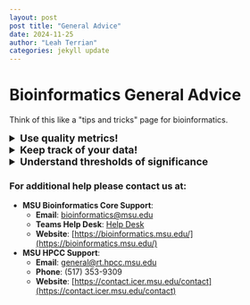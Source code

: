 ```yaml
---
layout: post
post title: "General Advice"
date: 2024-11-25
author: "Leah Terrian"
categories: jekyll update
---
```

<style>
summary {
  font-size: 18px;
  font-weight: bold;
}
</style>

# Bioinformatics General Advice
Think of this like a "tips and tricks" page for bioinformatics.

<details>
<summary>Use quality metrics!</summary>

- Look for and understand quality metrics that you can judge the quality of your data and/or the success of your analysis by. For example: Use FastQC to measure the quality of your fastq sequencing files. If you have more than one sequencing file, use MultiQC to combine the FastQC reports into an easy to compare format.
</details>

<details>
<summary>Keep track of your data!</summary>

- It can be easy to lose your data as you move it between programs. Making sure you know where it is and what format it's in will save you a lot of headache. One way to keep track of your data is by adding a line like "echo output was saved as a .bam file in where/my/output/is/" to the end of a slurm script. One benefit of using a pipeline is that it will automatically handle input and output of the data for you.
</details>

<details>
<summary>Understand thresholds of significance</summary>

- Why do we use pvalue 0.05, why do we use a log2fold threshold of |1|, why do we use a FDR, etc...
</details>


### For additional help please contact us at:

- **MSU Bioinformatics Core Support**:
   - **Email**: [bioinformatics@msu.edu](mailto:bioinformatics@msu.edu)
   - **Teams Help Desk**: [Help Desk](https://teams.microsoft.com/l/channel/19%3Af754b74d5bcd403cbe02100df1062cf9%40thread.tacv2/Help_Desk?groupId=80c35f6e-1356-42a9-a8da-296129a27ff7&tenantId=22177130-642f-41d9-9211-74237ad5687d)
   - **Website**: [https://bioinformatics.msu.edu/](https://bioinformatics.msu.edu/)
- **MSU HPCC Support**:
  - **Email**: [general@rt.hpcc.msu.edu](mailto:general@rt.hpcc.msu.edu)
  - **Phone**: (517) 353-9309
  - **Website**: [https://contact.icer.msu.edu/contact](https://contact.icer.msu.edu/contact)








